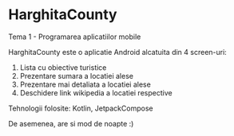 # HarghitaCounty
Tema 1 - Programarea aplicatiilor mobile

HarghitaCounty este o aplicatie Android alcatuita din 4 screen-uri:
  1. Lista cu obiective turistice
  2. Prezentare sumara a locatiei alese
  3. Prezentare mai detaliata a locatiei alese
  4. Deschidere link wikipedia a locatiei respective
  
Tehnologii folosite: Kotlin, JetpackCompose

De asemenea, are si mod de noapte :)

